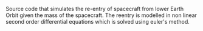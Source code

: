 Source code that simulates the re-entry of spacecraft from lower Earth Orbit given the mass of the spacecraft. The reentry is modelled in non linear second order differential equations which is solved using euler's method.
